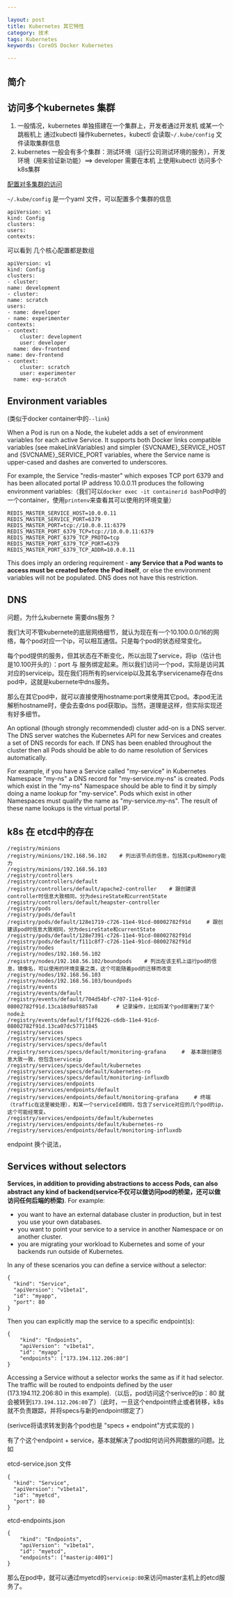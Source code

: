 ```yaml
---

layout: post
title: Kubernetes 其它特性
category: 技术
tags: Kubernetes
keywords: CoreOS Docker Kubernetes

---
```


## 简介


## 访问多个kubernetes 集群

1. 一般情况，kubernetes 单独搭建在一个集群上，开发者通过开发机 或某一个跳板机上 通过kubectl 操作kubernetes，kubectl 会读取`~/.kube/config` 文件读取集群信息
2. kubernetes 一般会有多个集群：测试环境（运行公司测试环境的服务），开发环境（用来验证新功能）==> developer 需要在本机 上使用kubectl 访问多个k8s集群

[配置对多集群的访问](https://kubernetes.io/zh/docs/tasks/access-application-cluster/configure-access-multiple-clusters/)

`~/.kube/config` 是一个yaml 文件，可以配置多个集群的信息

    apiVersion: v1
    kind: Config
    clusters:
    users:
    contexts:

可以看到 几个核心配置都是数组

    apiVersion: v1
    kind: Config
    clusters:
    - cluster:
    name: development
    - cluster:
    name: scratch
    users:
    - name: developer
    - name: experimenter
    contexts:
    - context:
        cluster: development
        user: developer
      name: dev-frontend
    name: dev-frontend
    - context:
        cluster: scratch
        user: experimenter
      name: exp-scratch



## Environment variables

(类似于docker container中的`--link`)

When a Pod is run on a Node, the kubelet adds a set of environment variables for each active Service. It supports both Docker links compatible variables (see makeLinkVariables) and simpler {SVCNAME}_SERVICE_HOST and {SVCNAME}_SERVICE_PORT variables, where the Service name is upper-cased and dashes are converted to underscores.

For example, the Service "redis-master" which exposes TCP port 6379 and has been allocated portal IP address 10.0.0.11 produces the following environment variables:（我们可以`docker exec -it containerid bash`Pod中的一个container，使用`printenv`来查看其可以使用的环境变量）

    REDIS_MASTER_SERVICE_HOST=10.0.0.11
    REDIS_MASTER_SERVICE_PORT=6379
    REDIS_MASTER_PORT=tcp://10.0.0.11:6379
    REDIS_MASTER_PORT_6379_TCP=tcp://10.0.0.11:6379
    REDIS_MASTER_PORT_6379_TCP_PROTO=tcp
    REDIS_MASTER_PORT_6379_TCP_PORT=6379
    REDIS_MASTER_PORT_6379_TCP_ADDR=10.0.0.11
    
This does imply an ordering requirement - **any Service that a Pod wants to access must be created before the Pod itself**, or else the environment variables will not be populated. DNS does not have this restriction.



## DNS

问题，为什么kubernete 需要dns服务？

我们大可不管kubernete的底层网络细节，就认为现在有一个10.100.0.0/16的网络，每个pod对应一个ip，可以相互通信。只是每个pod的状态经常变化。

每个pod提供的服务，但其状态在不断变化，所以出现了service，将ip（估计也是10.100开头的）：port 与 服务绑定起来。所以我们访问一个pod，实际是访问其对应的serviceip。现在我们将所有的serviceip以及其名字servicename存在dns pod中，这就是kubernete中dns服务。

那么在其它pod中，就可以直接使用hostname:port来使用其它pod。本pod无法解析hostname时，便会去查dns pod获取ip。当然，道理是这样，但实际实现还有好多细节。

An optional (though strongly recommended) cluster add-on is a DNS server. The DNS server watches the Kubernetes API for new Services and creates a set of DNS records for each. If DNS has been enabled throughout the cluster then all Pods should be able to do name resolution of Services automatically.

For example, if you have a Service called "my-service" in Kubernetes Namespace "my-ns" a DNS record for "my-service.my-ns" is created. Pods which exist in the "my-ns" Namespace should be able to find it by simply doing a name lookup for "my-service". Pods which exist in other Namespaces must qualify the name as "my-service.my-ns". The result of these name lookups is the virtual portal IP.



## k8s 在 etcd中的存在

    /registry/minions
    /registry/minions/192.168.56.102    # 列出该节点的信息，包括其cpu和memory能力
    /registry/minions/192.168.56.103
    /registry/controllers
    /registry/controllers/default
    /registry/controllers/default/apache2-controller	# 跟创建该controller时信息大致相同，分为desireState和currentState
    /registry/controllers/default/heapster-controller
    /registry/pods
    /registry/pods/default
    /registry/pods/default/128e1719-c726-11e4-91cd-08002782f91d   	# 跟创建该pod时信息大致相同，分为desireState和currentState
    /registry/pods/default/128e7391-c726-11e4-91cd-08002782f91d
    /registry/pods/default/f111c8f7-c726-11e4-91cd-08002782f91d
    /registry/nodes
    /registry/nodes/192.168.56.102
    /registry/nodes/192.168.56.102/boundpods	# 列出在该主机上运行pod的信息，镜像名，可以使用的环境变量之类，这个可能随着pod的迁移而改变
    /registry/nodes/192.168.56.103
    /registry/nodes/192.168.56.103/boundpods
    /registry/events
    /registry/events/default
    /registry/events/default/704d54bf-c707-11e4-91cd-08002782f91d.13ca18d9af8857a8		# 记录操作，比如将某个pod部署到了某个node上
    /registry/events/default/f1ff6226-c6db-11e4-91cd-08002782f91d.13ca07dc57711845
    /registry/services
    /registry/services/specs
    /registry/services/specs/default
    /registry/services/specs/default/monitoring-grafana		#  基本跟创建信息大致一致，但包含serviceip
    /registry/services/specs/default/kubernetes
    /registry/services/specs/default/kubernetes-ro
    /registry/services/specs/default/monitoring-influxdb
    /registry/services/endpoints
    /registry/services/endpoints/default
    /registry/services/endpoints/default/monitoring-grafana	  	# 终端（traffic在这里被处理），和某一个serviceId相同，包含了service对应的几个pod的ip，这个可能经常变。
    /registry/services/endpoints/default/kubernetes
    /registry/services/endpoints/default/kubernetes-ro
    /registry/services/endpoints/default/monitoring-influxdb
    
endpoint 换个说法，
    
## Services without selectors

**Services, in addition to providing abstractions to access Pods, can also abstract any kind of backend(service不仅可以做访问pod的桥梁，还可以做访问任何后端的桥梁)**. For example:

- you want to have an external database cluster in production, but in test you use your own databases.
- you want to point your service to a service in another Namespace or on another cluster.
- you are migrating your workload to Kubernetes and some of your backends run outside of Kubernetes.

In any of these scenarios you can define a service without a selector:

    {
      "kind": "Service",
      "apiVersion": "v1beta1",
      "id": "myapp",
      "port": 80
    }
    
Then you can explicitly map the service to a specific endpoint(s):

    {    
        "kind": "Endpoints",
        "apiVersion": "v1beta1",
        "id": "myapp",
        "endpoints": ["173.194.112.206:80"]
    }
  
Accessing a Service without a selector works the same as if it had selector. The traffic will be routed to endpoints defined by the user (173.194.112.206:80 in this example).（以后，pod访问这个serivce的ip：80 就会被转到`173.194.112.206:80`了）（此时，一旦这个endpoint终止或者转移，k8s就不负责跟踪，并将specs与新的endpoint绑定了）

(serivce将请求转发到各个pod也是 "specs + endpoint"方式实现的 )

有了个这个endpoint + service，基本就解决了pod如何访问外网数据的问题。比如

etcd-service.json 文件

    {
      "kind": "Service",
      "apiVersion": "v1beta1",
      "id": "myetcd",
      "port": 80
    }

etcd-endpoints.json
    
    {    
        "kind": "Endpoints",
        "apiVersion": "v1beta1",
        "id": "myetcd",
        "endpoints": ["masterip:4001"]
    }

那么在pod中，就可以通过myetcd的`serviceip:80`来访问master主机上的etcd服务了。



